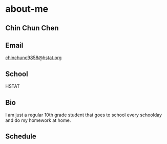 # about-me

## Chin Chun Chen

## Email

chinchunc9858@hstat.org

## School

HSTAT

## Bio

I am just a regular 10th grade student that goes to school every schoolday and do my homework at home.

## Schedule